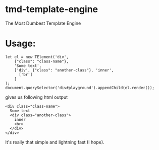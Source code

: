 # tmd-template-engine
The Most Dumbest Template Engine

# Usage:
```
let el = new TElement('div',
    {"class": "class-name"},
    'Some text',
    ['div', {"class": "another-class"}, 'inner',
      ['br']
    ]
);
document.querySelector('div#playground').appendChild(el.render());
```
gives us following html output
```
<div class="class-name">
  Some text
  <div class="another-class">
    inner
    <br>
  </div>
</div>
```

It's really that simple and lightning fast (I hope).
